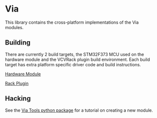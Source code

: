 # Via

This library contains the cross-platform implementations of the Via modules. 

## Building

There are currently 2 build targets, the STM32F373 MCU used on the hardware module and the VCVRack plugin build environment. Each build target has extra platform specific driver code and build instructions.

[Hardware Module](https://github.com/starlingcode/via_hardware_executables)

[Rack Plugin](https://github.com/starlingcode/via-for-rack)

## Hacking

See the [Via Tools python package](https://github.com/starlingcode/viatools) for a tutorial on creating a new module.
